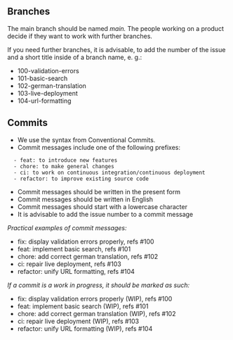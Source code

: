 ## **Branches**

The main branch should be named *main.*
The people working on a product decide if they want to work with further branches.

If you need further branches, it is advisable, to add the number of the issue and a short title inside of a branch name, e. g.:
- 100-validation-errors
- 101-basic-search
- 102-german-translation
- 103-live-deployment
- 104-url-formatting

## **Commits**
- We use the syntax from Conventional Commits.
- Commit messages include one of the following prefixes:

```  - fix: to fix bugs
  - feat: to introduce new features
  - chore: to make general changes
  - ci: to work on continuous integration/continuous deployment
  - refactor: to improve existing source code
```
- Commit messages should be written in the present form
- Commit messages should be written in English
- Commit messages should start with a lowercase character
- It is advisable to add the issue number to a commit message

*Practical examples of commit messages:*
- fix: display validation errors properly, refs #100
- feat: implement basic search, refs #101
- chore: add correct german translation, refs #102
- ci: repair live deployment, refs #103
- refactor: unify URL formatting, refs #104

*If a commit is a work in progress, it should be marked as such:*
- fix: display validation errors properly (WIP), refs #100
- feat: implement basic search (WIP), refs #101
- chore: add correct german translation (WIP), refs #102
- ci: repair live deployment (WIP), refs #103
- refactor: unify URL formatting (WIP), refs #104
